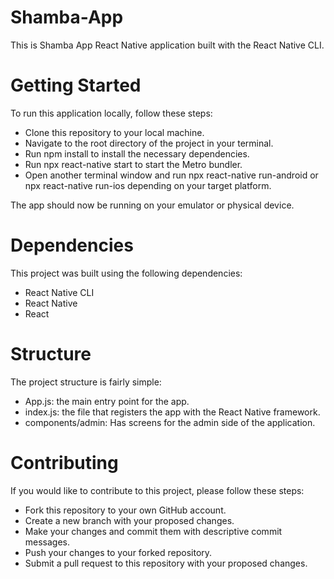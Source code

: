 # Shamba-App
This is Shamba App React Native application built with the React Native CLI.

# Getting Started
To run this application locally, follow these steps:

* Clone this repository to your local machine.
* Navigate to the root directory of the project in your terminal.
* Run npm install to install the necessary dependencies.
* Run npx react-native start to start the Metro bundler.
* Open another terminal window and run npx react-native run-android or npx react-native run-ios depending on your target platform.

The app should now be running on your emulator or physical device.

# Dependencies

This project was built using the following dependencies:

* React Native CLI
* React Native
* React

# Structure

The project structure is fairly simple:

* App.js: the main entry point for the app.
* index.js: the file that registers the app with the React Native framework.
* components/admin: Has screens for the admin side of the application.

# Contributing

If you would like to contribute to this project, please follow these steps:

* Fork this repository to your own GitHub account.
* Create a new branch with your proposed changes.
* Make your changes and commit them with descriptive commit messages.
* Push your changes to your forked repository.
* Submit a pull request to this repository with your proposed changes.
